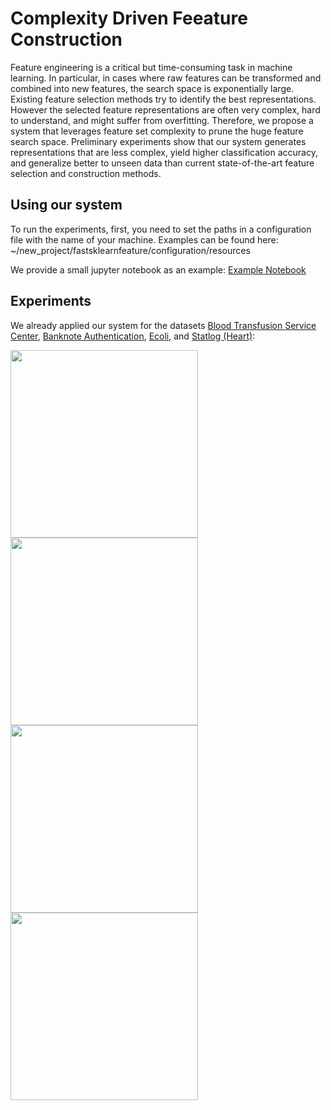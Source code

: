 # Complexity Driven Feeature Construction

Feature engineering is a critical but time-consuming task in machine learning.
In particular, in cases where raw features can be transformed and combined into new features, the search space is exponentially large.
Existing feature selection methods try to identify the best representations. However the selected feature representations are often very complex, hard to understand, and might suffer from overfitting.
Therefore, we propose a system that leverages feature set complexity to prune the huge feature search space.
Preliminary experiments show that our system generates representations that are less complex, yield higher classification accuracy, and generalize better to unseen data than current state-of-the-art feature selection and construction methods.

## Using our system
To run the experiments, first, you need to set the paths in a configuration file with the name of your machine. Examples can be found here: ~/new_project/fastsklearnfeature/configuration/resources

We provide a small jupyter notebook as an example: [Example Notebook](../master/new_project/fastsklearnfeature/documentation/Example.ipynb)

## Experiments
We already applied our system for the datasets [Blood Transfusion Service Center](https://archive.ics.uci.edu/ml/datasets/Blood+Transfusion+Service+Center), [Banknote Authentication](https://archive.ics.uci.edu/ml/datasets/banknote+authentication), [Ecoli](https://archive.ics.uci.edu/ml/datasets/ecoli), and [Statlog (Heart)](http://archive.ics.uci.edu/ml/datasets/statlog+(heart)):

<img src="https://user-images.githubusercontent.com/5217389/54512199-b63bdb00-4953-11e9-9d79-5b63a9c29a04.png" align="left" width="300" >
<img src="https://user-images.githubusercontent.com/5217389/54511804-5db80e00-4952-11e9-98c8-4f76b56c76e0.png" align="left" width="300" >
<img src="https://user-images.githubusercontent.com/5217389/54512643-2a2ab300-4955-11e9-84e9-2ea661bcbcda.png" align="left" width="300" >
<img src="https://user-images.githubusercontent.com/5217389/54512707-5d6d4200-4955-11e9-96ca-07ea912598d4.png" align="left" width="300" >





